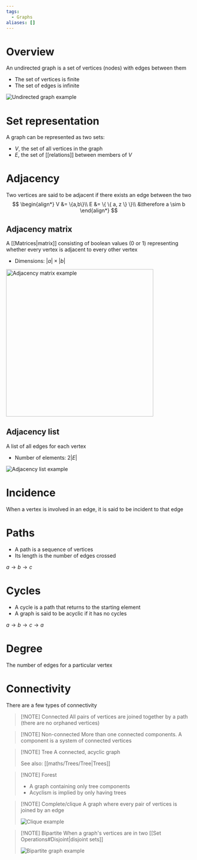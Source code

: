 ```yaml
---
tags:
  - Graphs
aliases: []
---
```

# Overview
An undirected graph is a set of vertices (nodes) with edges between them

- The set of vertices is finite
- The set of edges is infinite

![Undirected graph example](https://media.geeksforgeeks.org/wp-content/cdn-uploads/cycleGraph-300x156.png)

# Set representation
A graph can be represented as two sets:
- $V$, the set of all vertices in the graph
- $E$, the set of [[relations]] between members of $V$

# Adjacency
Two vertices are said to be adjacent if there exists an edge between the two
$$
\begin{align*}
V &= \{a,b\}\\
E &= \{ \{ a, z \} \}\\
&\therefore a \sim b
\end{align*}
$$

## Adjacency matrix
A [[Matrices|matrix]] consisting of boolean values (0 or 1) representing whether every vertex is adjacent to every other vertex
- Dimensions: $|a| \times |b|$

<img alt="Adjacency matrix example" height="400px" src="https://i.stack.imgur.com/GahiR.jpg" />

## Adjacency list
A list of all edges for each vertex
- Number of elements: $2|E|$

![Adjacency list example](https://www.oreilly.com/api/v2/epubs/9781788623872/files/assets/268857bd-bb32-4fa5-88c9-66d7787952e9.png)

# Incidence
When a vertex is involved in an edge, it is said to be incident to that edge

# Paths
- A path is a sequence of vertices
- Its length is the number of edges crossed

$a \rightarrow b \rightarrow c$

# Cycles
- A cycle is a path that returns to the starting element
- A graph is said to be acyclic if it has no cycles

$a \rightarrow b \rightarrow c \rightarrow a$

# Degree
The number of edges for a particular vertex

# Connectivity
There are a few types of connectivity

> [!NOTE] Connected
> All pairs of vertices are joined together by a path (there are no orphaned vertices)

> [!NOTE] Non-connected
> More than one connected components. A component is a system of connected vertices

> [!NOTE] Tree
> A connected, acyclic graph
>
> See also: [[maths/Trees/Tree|Trees]]

>[!NOTE] Forest
> - A graph containing only tree components
> - Acyclism is implied by only having trees

> [!NOTE] Complete/clique
> A graph where every pair of vertices is joined by an edge
>
> ![Clique example](https://media.geeksforgeeks.org/wp-content/uploads/complete-graphs-1.jpg)

> [!NOTE] Bipartite
> When a graph's vertices are in two [[Set Operations#Disjoint|disjoint sets]] 
>
> ![Bipartite graph example](https://upload.wikimedia.org/wikipedia/commons/b/b9/Simple_bipartite_graph%3B_two_layers.svg)
